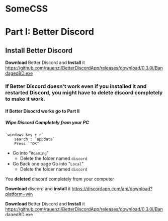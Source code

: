# SomeCSS
# Part I: Better Discord
## Install Better Discord
**Download** Better Discord and **Install** it
https://github.com/rauenzi/BetterDiscordApp/releases/download/0.3.0i/BandagedBD.exe

### If Better Discord  doesn't work even if you installed it and restarted Discord, you might have to delete discord completely to make it work. 
#### If Better Disocrd works go to Part II
##### Wipe Discord Completely from your PC
	`windows key + r`
	    search : `appdata`
	    Press `"OK"`

 - Go into "`Roaming`" 
	 - Delete the folder named `discord`
 - Go Back one page Go into "`Local`" 
	 - Delete the folder named `discord`

You **deleted** discord completely from your computer

**Download** discord and **install** it
https://discordapp.com/api/download?platform=win

**Download** Better Discord and **Install** it
https://github.com/rauenzi/BetterDiscordApp/releases/download/0.3.0i/BandagedBD.exe

# Part II: Better Discord - Themes and Plugins
To **add** themes or plugins to discord

	`windows key + r`
	    search : `appdata`
	    Press `"OK"`
 - Go into `Roaming\BetterDiscord`
	 - Themes in `themes`
	 - Plugins in`plugins`
 - **Quit** Discord and **Start** it again
 - **Into** Discord
	 - Go into `User Settings` in the tab `BANDAGED BD`
		 - `Themes`
			 - Toggle theme(s)
		 - `Plugins`
			 - Toggle Plugin(s)
